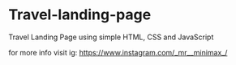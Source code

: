 # Travel-landing-page
Travel Landing Page using simple HTML, CSS and JavaScript 


for more info visit ig: https://www.instagram.com/_mr__minimax_/
